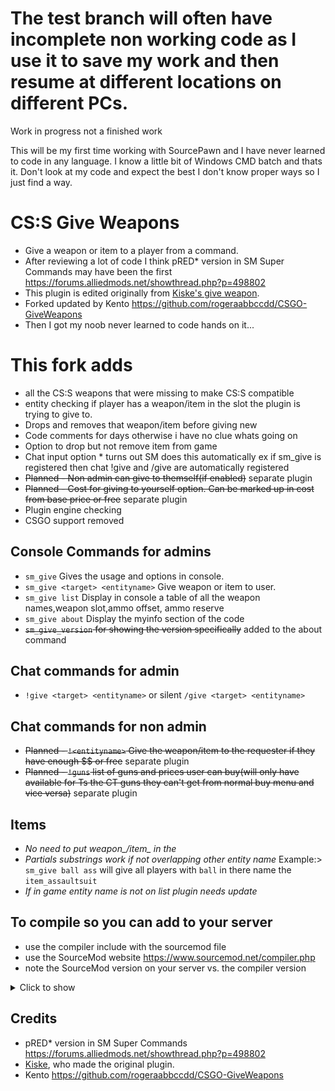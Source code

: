 # The test branch will often have incomplete non working code as I use it to save my work and then resume at different locations on different PCs.

Work in progress not a finished work

This will be my first time working with SourcePawn and I have never learned to code in any language. I know a little bit of Windows CMD batch and thats it.
Don't look at my code and expect the best I don't know proper ways so I just find a way.

# CS:S Give Weapons
- Give a weapon or item to a player from a command.
- After reviewing a lot of code I think pRED* version in SM Super Commands may have been the first https://forums.alliedmods.net/showthread.php?p=498802
- This plugin is edited originally from [Kiske's give weapon](https://forums.alliedmods.net/showthread.php?t=195476).  
- Forked updated by Kento https://github.com/rogeraabbccdd/CSGO-GiveWeapons
- Then I got my noob never learned to code hands on it...

# This fork adds
- all the CS:S weapons that were missing to make CS:S compatible
- entity checking if player has a weapon/item in the slot the plugin is trying to give to. 
- Drops and removes that weapon/item before giving new
- Code comments for days otherwise i have no clue whats going on
- Option to drop but not remove item from game
- Chat input option * turns out SM does this automatically ex if sm_give is registered then chat !give and /give are automatically registered
- ~~Planned - Non admin can give to themself(if enabled)~~ separate plugin
- ~~Planned - Cost for giving to yourself option. Can be marked up in cost from base price or free~~ separate plugin
- Plugin engine checking
- CSGO support removed

## Console Commands for admins
- `sm_give` Gives the usage and options in console.
- `sm_give <target> <entityname>` Give weapon or item to user.
- `sm_give list` Display in console a table of all the weapon names,weapon slot,ammo offset, ammo reserve
- `sm_give about` Display the myinfo section of the code
- ~~`sm_give_version` for showing the version specifically~~ added to the about command
## Chat commands for admin
- `!give <target> <entityname>` or silent `/give <target> <entityname>`
## Chat commands for non admin
- ~~Planned - `!<entityname>` Give the weapon/item to the requester if they have enough $$ or free~~ separate plugin
- ~~Planned - `!guns` list of guns and prices user can buy(will only have available for Ts the CT guns they can't get from normal buy menu and vice versa)~~ separate plugin

## Items
- *No need to put weapon_/item_ in the <entityname>*
- *Partials substrings work if not overlapping other entity name* Example:> `sm_give ball ass` will give all players with `ball` in there name the `item_assaultsuit` 
- *If in game entity name is not on list plugin needs update*

## To compile so you can add to your server
- use the compiler include with the sourcemod file
- use the SourceMod website https://www.sourcemod.net/compiler.php
- note the SourceMod version on your server vs. the compiler version
<details>
  <summary>Click to show</summary>
	gotcha... MAybe next time though
</details>

## Credits
- pRED* version in SM Super Commands https://forums.alliedmods.net/showthread.php?p=498802
- [Kiske](https://forums.alliedmods.net/showthread.php?t=195476), who made the original plugin.
- Kento https://github.com/rogeraabbccdd/CSGO-GiveWeapons
